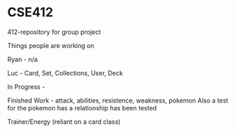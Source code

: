 # CSE412
412-repository for group project

Things people are working on

Ryan - n/a

Luc - Card, Set, Collections, User, Deck

In Progress - 

Finished Work - attack, abilities, resistence, weakness, pokemon
Also a test for the pokemon has a relationship has been tested

Trainer/Energy (reliant on a card class)


